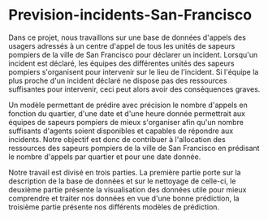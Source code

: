 # Prevision-incidents-San-Francisco

Dans ce projet, nous travaillons sur une base de données d'appels des usagers adressés à un centre d'appel de tous les unités de sapeurs pompiers de la ville de San Francisco pour déclarer un incident. Lorsqu'un incident est déclaré, les équipes des différentes unités des sapeurs pompiers s'organisent pour intervenir sur le lieu de l'incident. Si l'équipe la plus proche d'un incident déclaré ne dispose pas des ressources suffisantes pour intervenir, ceci peut alors avoir des conséquences graves.  

Un modèle permettant de prédire avec précision le nombre d'appels en fonction du quartier, d'une date et d'une heure donnée permettrait aux équipes de sapeurs pompiers de mieux s'organiser afin qu'un nombre suffisants d'agents soient disponibles et capables de répondre aux incidents.
Notre objectif est donc  de contribuer à l'allocation des ressources des sapeurs pompiers de la ville de San Francisco en prédisant le nombre d'appels par quartier et pour une date donnée. 

Notre travail est divisé en trois parties. La première partie porte sur la description de la base de données et sur le nettoyage de celle-ci, le deuxième partie présente la visualisation des données utile pour mieux comprendre et traiter nos données en vue d'une bonne prédiction, la troisième partie présente nos différents modèles de prédiction. 

